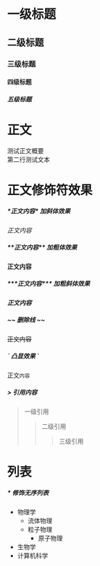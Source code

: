 # 一级标题
## 二级标题
### 三级标题
#### 四级标题
##### 五级标题

# 正文
测试正文概要<br>
第二行测试文本

# 正文修饰符效果
##### \*正文内容\* 加斜体效果
*正文内容*

##### \*\*正文内容\*\* 加粗体效果
**正文内容**

##### \*\*\*正文内容\*\*\* 加粗斜体效果
***正文内容***

##### \~\~ 删除线 \~\~
~~正文内容~~

##### \` 凸显效果 \`
正文`内容`

##### \> 引用内容
> 一级引用
>> 二级引用
>>> 三级引用

# 列表
##### \* 修饰无序列表

* 物理学
  * 流体物理
  * 粒子物理
    * 原子物理
* 生物学
* 计算机科学


